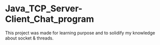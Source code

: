 # Java_TCP_Server-Client_Chat_program
This project was made for learning purpose and to solidify my knowledge about socket &amp; threads.
